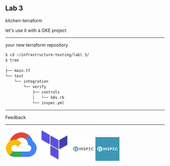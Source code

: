 ## Lab 3

kitchen-terraform

let's use it with a GKE project

---

your new terraform repository

```bash
$ cd ~/infrastructure-testing/lab\ 3/
$ tree
.
├── main.tf
└── test
    └── integration
        └── verify
            ├── controls
            │   └── k8s.rb
            └── inspec.yml
```

---

Feedback

---

<img src="./img/cloud_icon_color.png" width="20%" border=0>
<img src="./img/terraform.png" width="20%" border=0>
<img src="./img/inspec_logo.png" width="30%" border=0>

